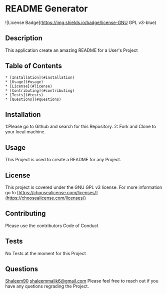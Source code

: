   # README Generator
  ![License Badge](https://img.shields.io/badge/license-GNU GPL v3-blue)
  ## Description
  This application create an amazing README for a User's Project
  ## Table of Contents
    * [Installation](#installation)
    * [Usage](#usage)
    * [License](#license)
    * [Contributing](#contributing)
    * [Tests](#tests)
    * [Questions](#questions)
  ## Installation
  1:Please go to Github and search for this Repository. 2: Fork and Clone to your local machine.
  ## Usage
  This Project is used to create a README for any Project.
  ## License
  This project is covered under the GNU GPL v3 license. For more information go to [https://choosealicense.com/licenses/](https://choosealicense.com/licenses/)
  ## Contributing
  Please use the contributors Code of Conduct
  ## Tests
  No Tests at the moment for this Project
  ## Questions
  [Shaleem90](https://github.com/Shaleem90)
  shaleemmalik6@gmail.com
  Please feel free to reach out if you have any quetions regrading the Project.